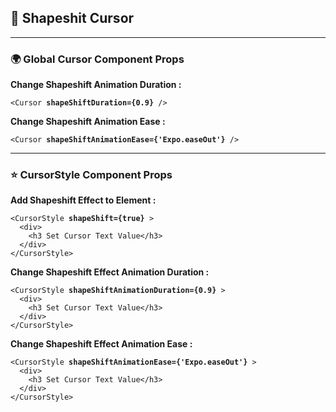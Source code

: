 <h2>
🧬 Shapeshit Cursor 
</h2>

[//]: # (----)
<hr>

[//]: # (------------------------------------------)
<h3>🌍 Global Cursor Component Props </h3>

[//]: # (------------------------------------------)
<p> <b> Change Shapeshift Animation Duration :</b> </p>
<pre><code>&lt;Cursor <b>shapeShiftDuration={0.9}</b> /&gt;
</code></pre>

<p> <b> Change Shapeshift Animation Ease :</b> </p>
<pre><code>&lt;Cursor <b>shapeShiftAnimationEase={'Expo.easeOut'}</b> /&gt;
</code></pre>

[//]: # (----)
[//]: # (------------------------------------------)
<hr>
<h3>⭐️ CursorStyle Component Props </h3>

<p> <b> Add Shapeshift Effect to Element :</b> </p>
<pre><code>&lt;CursorStyle <b>shapeShift={true}</b> &gt;
  &lt;div&gt;
    &lt;h3 Set Cursor Text Value&lt;/h3&gt;
  &lt;/div&gt;
&lt;/CursorStyle&gt;
</code></pre>

<p> <b> Change Shapeshift Effect Animation Duration :</b> </p>
<pre><code>&lt;CursorStyle <b>shapeShiftAnimationDuration={0.9}</b> &gt;
  &lt;div&gt;
    &lt;h3 Set Cursor Text Value&lt;/h3&gt;
  &lt;/div&gt;
&lt;/CursorStyle&gt;
</code></pre>

<p> <b> Change Shapeshift Effect Animation Ease :</b> </p>
<pre><code>&lt;CursorStyle <b>shapeShiftAnimationEase={'Expo.easeOut'}</b> &gt;
  &lt;div&gt;
    &lt;h3 Set Cursor Text Value&lt;/h3&gt;
  &lt;/div&gt;
&lt;/CursorStyle&gt;
</code></pre>

